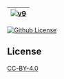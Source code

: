 | [![v9](https://setetres.s3.amazonaws.com/setetres.st/img/share-v9.png?v=1&raw=true)](http://v9.setetres.st) |
| ----------------------------------------------------------------------------------------------------------- |

[![Github License](https://img.shields.io/github/license/setetres/v9.svg)](https://github.com/setetres/v9/blob/master/LICENSE)

License
-------

[CC-BY-4.0]

[http://setetres.st]: http://setetres.st
[CC-BY-4.0]: http://creativecommons.org/licenses/by/4.0
